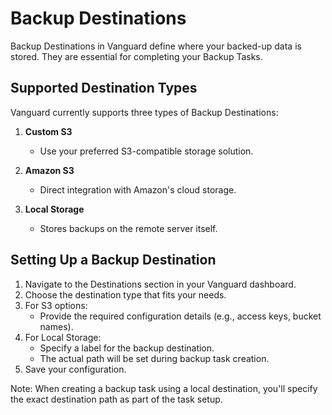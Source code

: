 # Backup Destinations

Backup Destinations in Vanguard define where your backed-up data is stored. They are essential for completing your Backup Tasks.

## Supported Destination Types

Vanguard currently supports three types of Backup Destinations:

1. **Custom S3**
    - Use your preferred S3-compatible storage solution.

2. **Amazon S3**
    - Direct integration with Amazon's cloud storage.

3. **Local Storage**
    - Stores backups on the remote server itself.

## Setting Up a Backup Destination

1. Navigate to the Destinations section in your Vanguard dashboard.
2. Choose the destination type that fits your needs.
3. For S3 options:
    - Provide the required configuration details (e.g., access keys, bucket names).
4. For Local Storage:
    - Specify a label for the backup destination.
    - The actual path will be set during backup task creation.
5. Save your configuration.

Note: When creating a backup task using a local destination, you'll specify the exact destination path as part of the task setup.